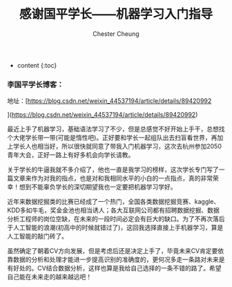 ﻿---
layout: post
title:  "感谢国平学长——机器学习入门指导"
categories: thinking
tags: thinking
author: Chester Cheung
---

* content
{:toc}


### 李国平学长博客：


地址：[https://blog.csdn.net/weixin_44537194/article/details/89420992

](https://blog.csdn.net/weixin_44537194/article/details/89420992)

最近上手了机器学习，基础语法学习了不少，但是总感觉不好开始上手干，总想找个大佬学长带一带(可能是惰性吧)。正好要和学长一起组队出去扫盲看世界，再加上学长人也相当好，所以很快就同意了带我入门机器学习，这次去杭州参加2050青年大会，正好一路上有好多机会向学长请教。



关于学长的牛逼我就不多介绍了，他也一直是我学习的榜样，这次学长专门写了一篇文章来作为对我的指点，也是对和我相同水平的小白的一点指点，真的非常荣幸！想到不能辜负学长的深切期望我也一定要把机器学习学好。



近年来数据挖掘类的比赛已经成了一个热门，全国各类数据挖掘竞赛、kaggle、KDD多如牛毛，奖金金池也相当诱人；各大互联网公司都有招聘数据挖掘、数据分析工程师的岗位空缺，在未来的一段时间必定会有巨大的缺口。为了不再次落后于人工智能的浪潮(初高中的时候就错过了)，这回我选择直接上手机器学习，算是人工智能的敲门砖了。



虽然确定了朝着CV方向发展，但是考虑后还是决定上手了，毕竟未来CV肯定要依靠数据的分析和处理才能进一步提高识别的准确度的，更何况多走一条路对未来是有好处的。CV结合数据分析，这样也算是我给自己选择的一条不错的路了。希望自己能在未来走的越来越远吧！
